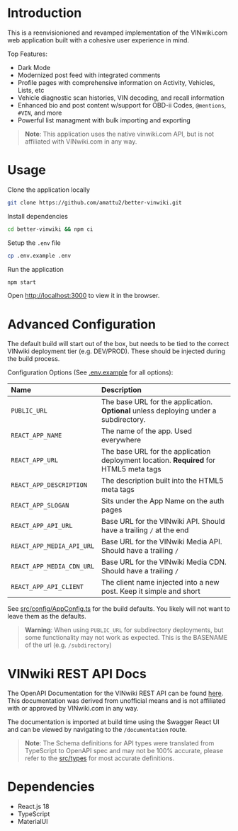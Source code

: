 # Introduction

This is a reenvisionioned and revamped implementation of the VINwiki.com web application
built with a cohesive user experience in mind.

Top Features:

- Dark Mode
- Modernized post feed with integrated comments
- Profile pages with comprehensive information on Activity, Vehicles, Lists, etc
- Vehicle diagnostic scan histories, VIN decoding, and recall information
- Enhanced bio and post content w/support for OBD-ii Codes, `@mentions`, `#VIN`,
and more
- Powerful list managment with bulk importing and exporting

> **Note**: This application uses the native vinwiki.com API,
> but is not affiliated with VINwiki.com in any way.

# Usage

Clone the application locally

```bash
git clone https://github.com/amattu2/better-vinwiki.git
```

Install dependencies

```bash
cd better-vinwiki && npm ci
```

Setup the `.env` file

```bash
cp .env.example .env
```

Run the application

```bash
npm start
```

Open [http://localhost:3000](http://localhost:3000) to view it in the browser.

# Advanced Configuration

The default build will start out of the box, but needs to be tied to the correct
VINwiki deployment tier (e.g. DEV/PROD). These should be injected during the build
process.

Configuration Options (See [.env.example](./.env.example) for all options):

| Name | Description |
|:-|:-|
|`PUBLIC_URL`|The base URL for the application. **Optional** unless deploying under a subdirectory.|
|`REACT_APP_NAME`|The name of the app. Used everywhere|
|`REACT_APP_URL`|The base URL for the application deployment location. **Required** for HTML5 meta tags|
|`REACT_APP_DESCRIPTION`|The description built into the HTML5 meta tags|
|`REACT_APP_SLOGAN`|Sits under the App Name on the auth pages|
|`REACT_APP_API_URL`|Base URL for the VINwiki API. Should have a trailing `/` at the end|
|`REACT_APP_MEDIA_API_URL`|Base URL for the VINwiki Media API. Should have a trailing `/`|
|`REACT_APP_MEDIA_CDN_URL`|Base URL for the VINwiki Media CDN. Should have a trailing `/`|
|`REACT_APP_API_CLIENT`|The client name injected into a new post. Keep it simple and short|

See [src/config/AppConfig.ts](./src/config/AppConfig.ts) for the build defaults.
You likely will not want to leave them as the defaults.

> **Warning**: When using `PUBLIC_URL` for subdirectory deployments, but some functionality may not work
> as expected. This is the BASENAME of the url (e.g. `/subdirectory`)

# VINwiki REST API Docs

The OpenAPI Documentation for the VINwiki REST API can be found [here](./openapi.yml).
This documentation was derived from unofficial means and is not affiliated with
or approved by VINwiki.com in any way.

The documentation is imported at build time using the Swagger React UI and can
be viewed by navigating to the `/documentation` route.

> **Note**: The Schema definitions for API types were translated from TypeScript
> to OpenAPI spec and may not be 100% accurate, please refer to the [src/types](./src/types)
> for most accurate definitions.

# Dependencies

- React.js 18
- TypeScript
- MaterialUI
